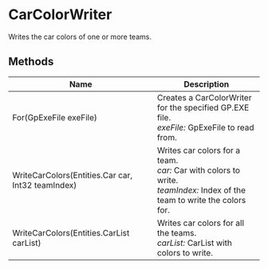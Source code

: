 # CarColorWriter

Writes the car colors of one or more teams.



## Methods

| Name            | Description        |
|-----------------|--------------------|
| For(GpExeFile exeFile)   |  Creates a CarColorWriter for the specified GP.EXE file.<br />*exeFile:* GpExeFile to read from.<br /> 
| WriteCarColors(Entities.Car car, Int32 teamIndex)   |  Writes car colors for a team.<br />*car:* Car with colors to write.<br />*teamIndex:* Index of the team to write the colors for.<br /> 
| WriteCarColors(Entities.CarList carList)   |  Writes car colors for all the teams.<br />*carList:* CarList with colors to write.<br /> 


